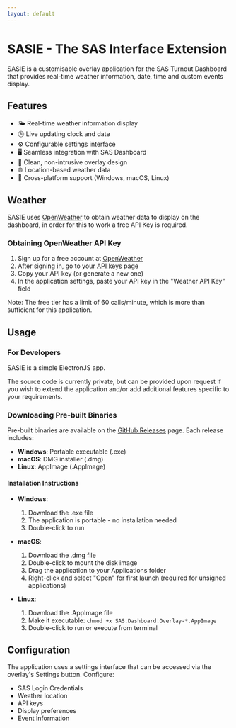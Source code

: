 ```yaml
---
layout: default
---
```


# SASIE - The SAS Interface Extension

SASIE is a customisable overlay application for the SAS Turnout Dashboard that provides real-time weather information, date, time and custom events display.

## Features

- 🌤️ Real-time weather information display
- 🕒 Live updating clock and date
- ⚙️ Configurable settings interface
- 🖥️ Seamless integration with SAS Dashboard
- 🎨 Clean, non-intrusive overlay design
- 🌐 Location-based weather data
- 🚀 Cross-platform support (Windows, macOS, Linux)

## Weather

SASIE uses [OpenWeather](https://openweathermap.org/) to obtain weather data to display on the dashboard, in order for this to work a free API Key is required.

### Obtaining OpenWeather API Key

1. Sign up for a free account at [OpenWeather](https://openweathermap.org/api)
2. After signing in, go to your [API keys](https://home.openweathermap.org/api_keys) page
3. Copy your API key (or generate a new one)
4. In the application settings, paste your API key in the "Weather API Key" field

Note: The free tier has a limit of 60 calls/minute, which is more than sufficient for this application.

## Usage

### For Developers

SASIE is a simple ElectronJS app.

The source code is currently private, but can be provided upon request if you wish to extend the application and/or add additional features specific to your requirements.

### Downloading Pre-built Binaries

Pre-built binaries are available on the [GitHub Releases](https://github.com/YourUsername/sas-dashboard/releases) page. Each release includes:

- **Windows**: Portable executable (.exe)
- **macOS**: DMG installer (.dmg)
- **Linux**: AppImage (.AppImage)

#### Installation Instructions

- **Windows**:
  1. Download the .exe file
  2. The application is portable - no installation needed
  3. Double-click to run

- **macOS**:
  1. Download the .dmg file
  2. Double-click to mount the disk image
  3. Drag the application to your Applications folder
  4. Right-click and select "Open" for first launch (required for unsigned applications)

- **Linux**:
  1. Download the .AppImage file
  2. Make it executable: `chmod +x SAS.Dashboard.Overlay-*.AppImage`
  3. Double-click to run or execute from terminal

## Configuration

The application uses a settings interface that can be accessed via the overlay's Settings button. Configure:

- SAS Login Credentials
- Weather location
- API keys
- Display preferences
- Event Information
